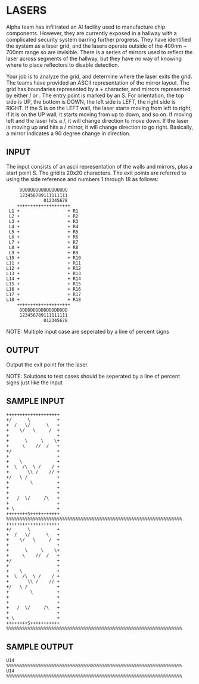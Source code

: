 <!-- RATING: EASY -->
<!-- NAME: LASERS -->
<!-- GENERATOR: generate.pl -->
# LASERS

Alpha team has infiltrated an AI facility used to manufacture chip components. However, they are currently exposed in a hallway with a complicated security system barring further progress. They have identified the system as a laser grid, and the lasers operate outside of the 400nm ~ 700nm range so are invisible. There is a series of mirrors used to reflect the laser across segments of the hallway, but they have no way of knowing where to place reflectors to disable detection.

Your job is to analyze the grid, and determine where the laser exits the grid. The teams have provided an ASCII representation of the mirror layout. The grid has boundaries represented by a + character, and mirrors represented by either / or \. The entry point is marked by an S. For orientation, the top side is UP, the bottom is DOWN, the left side is LEFT, the right side is RIGHT. If the S is on the LEFT wall, the laser starts moving from left to right, if it is on the UP wall, it starts moving from up to down, and so on. If moving left and the laser hits a /, it will change direction to move down. If the laser is moving up and hits a / mirror, it will change direction to go right. Basically, a mirror indicates a 90 degree change in direction.

## INPUT
The input consists of an ascii representation of the walls and mirrors, plus a start point S. The grid is 20x20 characters. The exit points are referred to using the side reference and numbers 1 through 18 as follows: 

	     UUUUUUUUUUUUUUUUUU
	     123456789111111111
	              012345678
	    ++++++++++++++++++++
	 L1 +                  + R1
	 L2 +                  + R2
	 L3 +                  + R3
	 L4 +                  + R4
	 L5 +                  + R5
	 L6 +                  + R6
	 L7 +                  + R7
	 L8 +                  + R8
	 L9 +                  + R9
	L10 +                  + R10
	L11 +                  + R11
	L12 +                  + R12
	L13 +                  + R13
	L14 +                  + R14
	L15 +                  + R15
	L16 +                  + R16
	L17 +                  + R17
	L18 +                  + R18
	    ++++++++++++++++++++
	     DDDDDDDDDDDDDDDDDD
	     123456789111111111
	              012345678

NOTE: Multiple input case are seperated by a line of percent signs

## OUTPUT
Output the exit point for the laser.

NOTE: Solutions to test cases should be seperated by a line of percent signs just like the input

## SAMPLE INPUT
	++++++++++++++++++++
	+/      \          +
	+  /   \/      \   +
	+    \/   \     /  +
	+                  +
	+      \     \    \+
	+     \    //  /   +
	+/                 +
	+                  +
	+    \             +
	+  \  /\  \ /    / +
	+       \\ /    // +
	+/   \ /           +
	+        \         +
	+                  +
	+                  +
	+   /  \/     /\   +
	+                  +
	+ \                +
	++++++++S+++++++++++
	%%%%%%%%%%%%%%%%%%%%%%%%%%%%%%%%%%%%%%%%%%%%%%%%%%%%%%%%%%%%%%%%%%
	++++++++++++++++++++
	+/      \          +
	+  /   \/      \   +
	+    \/   \     /  +
	+                  +
	+      \     \    \+
	+     \    //  /   +
	+/                 +
	+                  +
	+    \             +
	+  \  /\  \ /    / +
	+       \\ /    // +
	+/   \ /           +
	+        \         +
	+                  +
	+                  +
	+   /  \/     /\   +
	+                  +
	+ \                +
	++++++++S+++++++++++
	%%%%%%%%%%%%%%%%%%%%%%%%%%%%%%%%%%%%%%%%%%%%%%%%%%%%%%%%%%%%%%%%%%

## SAMPLE OUTPUT
	U14
	%%%%%%%%%%%%%%%%%%%%%%%%%%%%%%%%%%%%%%%%%%%%%%%%%%%%%%%%%%%%%%%%%%
	U14
	%%%%%%%%%%%%%%%%%%%%%%%%%%%%%%%%%%%%%%%%%%%%%%%%%%%%%%%%%%%%%%%%%%
